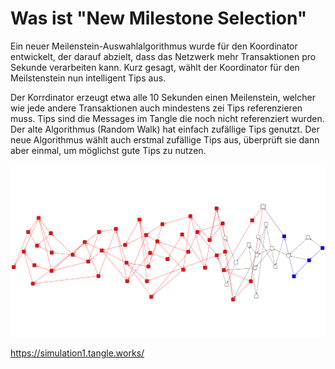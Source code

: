 <!--
---article_info
title: Was ist Chrysalis?
author: [author_1]
reviews: [reviewer_1, reviewer_2]
---
-->

# Was ist "New Milestone Selection"

Ein neuer Meilenstein-Auswahlalgorithmus wurde für den Koordinator entwickelt, der darauf abzielt, dass das Netzwerk mehr Transaktionen pro Sekunde verarbeiten kann.
Kurz gesagt, wählt der Koordinator für den Meilstenstein nun intelligent Tips aus.

Der Korrdinator erzeugt etwa alle 10 Sekunden einen Meilenstein, welcher wie jede andere Transaktionen auch mindestens zei Tips referenzieren muss. Tips sind die Messages im Tangle die noch nicht referenziert wurden. Der alte Algorithmus (Random Walk) hat einfach zufällige Tips genutzt. Der neue Algorithmus wählt auch erstmal zufällige Tips aus, überprüft sie dann aber einmal, um möglichst gute Tips zu nutzen. 

![](./assets/8-1.png)

https://simulation1.tangle.works/



